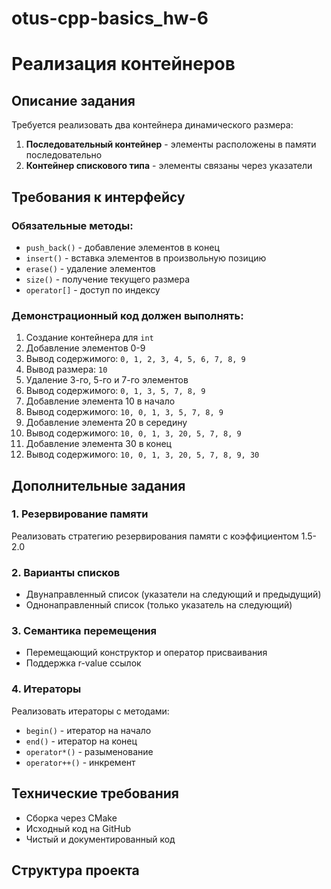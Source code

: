 # otus-cpp-basics_hw-6

# Реализация контейнеров

## Описание задания

Требуется реализовать два контейнера динамического размера:
1. **Последовательный контейнер** - элементы расположены в памяти последовательно
2. **Контейнер спискового типа** - элементы связаны через указатели

## Требования к интерфейсу

### Обязательные методы:
- `push_back()` - добавление элементов в конец
- `insert()` - вставка элементов в произвольную позицию
- `erase()` - удаление элементов
- `size()` - получение текущего размера
- `operator[]` - доступ по индексу

### Демонстрационный код должен выполнять:
1. Создание контейнера для `int`
2. Добавление элементов 0-9
3. Вывод содержимого: `0, 1, 2, 3, 4, 5, 6, 7, 8, 9`
4. Вывод размера: `10`
5. Удаление 3-го, 5-го и 7-го элементов
6. Вывод содержимого: `0, 1, 3, 5, 7, 8, 9`
7. Добавление элемента 10 в начало
8. Вывод содержимого: `10, 0, 1, 3, 5, 7, 8, 9`
9. Добавление элемента 20 в середину
10. Вывод содержимого: `10, 0, 1, 3, 20, 5, 7, 8, 9`
11. Добавление элемента 30 в конец
12. Вывод содержимого: `10, 0, 1, 3, 20, 5, 7, 8, 9, 30`

## Дополнительные задания

### 1. Резервирование памяти
Реализовать стратегию резервирования памяти с коэффициентом 1.5-2.0

### 2. Варианты списков
- Двунаправленный список (указатели на следующий и предыдущий)
- Однонаправленный список (только указатель на следующий)

### 3. Семантика перемещения
- Перемещающий конструктор и оператор присваивания
- Поддержка r-value ссылок

### 4. Итераторы
Реализовать итераторы с методами:
- `begin()` - итератор на начало
- `end()` - итератор на конец
- `operator*()` - разыменование
- `operator++()` - инкремент

## Технические требования
- Сборка через CMake
- Исходный код на GitHub
- Чистый и документированный код

## Структура проекта